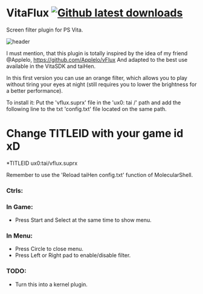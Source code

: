 # VitaFlux [![Github latest downloads](https://img.shields.io/github/downloads/DavisDev/VitaFlux/total.svg)](https://github.com/DavisDev/VitaFlux/releases/latest)
Screen filter plugin for PS Vita.

![header](screenshot.jpg)

I must mention, that this plugin is totally inspired by the idea of my friend @Applelo, https://github.com/Applelo/vFlux 
And adapted to the best use available in the VitaSDK and taiHen.

In this first version you can use an orange filter, which allows you to play without tiring your eyes at night (still requires you to lower the brightness for a better performance).

To install it:
Put the 'vflux.suprx' file in the 'ux0: tai /' path and add the following line to the txt 'config.txt' file located on the same path.

# Change TITLEID with your game id xD
*TITLEID
ux0:tai/vflux.suprx

Remember to use the 'Reload taiHen config.txt' function of MolecularShell.

### Ctrls: ###
 ### In Game: ###
 - Press Start and Select at the same time to show menu.
 ### In Menu: ##
 - Press Circle to close menu.
 - Press Left or Right pad to enable/disable filter.

### TODO: ###
 - Turn this into a kernel plugin.
